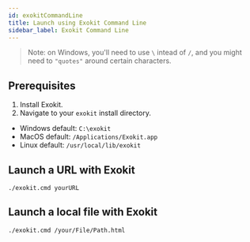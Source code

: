 ```yaml
---
id: exokitCommandLine
title: Launch using Exokit Command Line
sidebar_label: Exokit Command Line
---
```


> Note: on Windows, you'll need to use `\` intead of `/`, and you might need to `"quotes"` around certain characters.

## Prerequisites

1. Install Exokit.
1. Navigate to your `exokit` install directory.
  - Windows default: `C:\exokit`
  - MacOS default: `/Applications/Exokit.app`
  - Linux default: `/usr/local/lib/exokit`

## Launch a URL with Exokit

`./exokit.cmd yourURL`

## Launch a local file with Exokit

`./exokit.cmd /your/File/Path.html`

